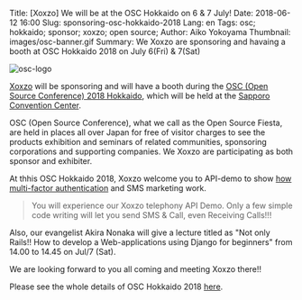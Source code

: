 Title: [Xoxzo] We will be at the OSC Hokkaido on 6 & 7 July!
Date: 2018-06-12 16:00
Slug: sponsoring-osc-hokkaido-2018
Lang: en
Tags: osc; hokkaido; sponsor; xoxzo; open source;
Author: Aiko Yokoyama
Thumbnail: images/osc-banner.gif
Summary: We Xoxzo are sponsoring and havaing a booth at OSC Hokkaido 2018 on July 6(Fri) & 7(Sat)

![osc-logo](/images/osc-banner.gif)


[Xoxzo](https://info.xoxzo.com/ja/) will be sponsoring and will have a booth during the 
[OSC (Open Source Conference) 2018 Hokkaido](https://www.ospn.jp/osc2018-do/), which will be held at the [Sapporo Convention Center](https://www.sora-scc.jp/eng/).


OSC (Open Source Conference), what we call as the Open Source Fiesta, are held in places all over Japan for free of visitor charges to see the products exhibition 
and seminars of related communities, sponsoring corporations and supporting companies. 
We Xoxzo are participating as both sponsor and exhibiter.

At thhis OSC Hokkaido 2018, Xoxzo welcome you to API-demo to show 
[how multi-factor authentication](https://www.xoxzo.com/en/about/use-cases/two-factor-authentication/) and 
SMS marketing work.

> You will experience our Xoxzo telephony API Demo. 
> Only a few simple code writing will let you send SMS & Call, even Receiving Calls!!!

Also, our evangelist Akira Nonaka will give a lecture titled as 
"Not only Rails!! How to develop a Web-applications using Django for beginners" 
from 14.00 to 14.45 on Jul/7 (Sat). 

We are looking forward to you all coming and meeting Xoxzo there!!

Please see the whole details of OSC Hokkaido 2018 [here](https://www.ospn.jp/osc2018-do/).
